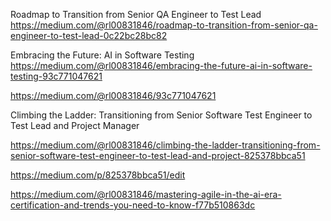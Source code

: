 Roadmap to Transition from Senior QA Engineer to Test Lead
https://medium.com/@rl00831846/roadmap-to-transition-from-senior-qa-engineer-to-test-lead-0c22bc28bc82

Embracing the Future: AI in Software Testing
https://medium.com/@rl00831846/embracing-the-future-ai-in-software-testing-93c771047621


https://medium.com/@rl00831846/93c771047621


Climbing the Ladder: Transitioning from Senior Software Test Engineer to Test Lead and Project Manager

https://medium.com/@rl00831846/climbing-the-ladder-transitioning-from-senior-software-test-engineer-to-test-lead-and-project-825378bbca51

https://medium.com/p/825378bbca51/edit

https://medium.com/@rl00831846/mastering-agile-in-the-ai-era-certification-and-trends-you-need-to-know-f77b510863dc


